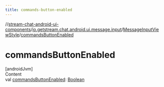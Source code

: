 ```yaml
---
title: commands-button-enabled
---
```

//[stream-chat-android-ui-components](../../../index.md)/[io.getstream.chat.android.ui.message.input](../index.md)/[MessageInputViewStyle](index.md)/[commandsButtonEnabled](commandsButtonEnabled.md)



# commandsButtonEnabled  
[androidJvm]  
Content  
val [commandsButtonEnabled](commandsButtonEnabled.md): [Boolean](https://kotlinlang.org/api/latest/jvm/stdlib/kotlin/-boolean/index.html)  



